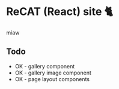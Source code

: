 # ReCAT (React) site 🐈

miaw

## Todo

- OK - gallery component
- OK - gallery image component
- OK - page layout components
